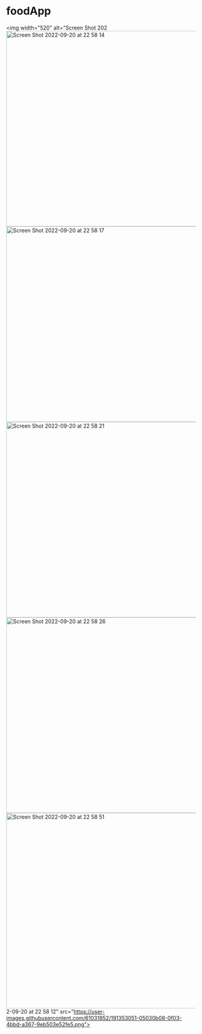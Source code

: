 # foodApp

<img width="520" alt="Screen Shot 202
<img width="520" alt="Screen Shot 2022-09-20 at 22 58 14" src="https://user-images.githubusercontent.com/61031852/191353120-09549704-2004-4ca4-9903-00d6beda3d65.png">
<img width="520" alt="Screen Shot 2022-09-20 at 22 58 17" src="https://user-images.githubusercontent.com/61031852/191353139-5dfde276-d7b3-434f-8d4f-cf4deadc9066.png">
<img width="520" alt="Screen Shot 2022-09-20 at 22 58 21" src="https://user-images.githubusercontent.com/61031852/191353156-6db413b8-ea79-4af2-89a4-aca1276e5e3c.png">
<img width="520" alt="Screen Shot 2022-09-20 at 22 58 26" src="https://user-images.githubusercontent.com/61031852/191353170-f9d89959-eafe-44cf-9fa1-e555fdb6eccd.png">
<img width="520" alt="Screen Shot 2022-09-20 at 22 58 51" src="https://user-images.githubusercontent.com/61031852/191353181-9648e2ea-d692-485d-b930-4fe3ea723305.png">
2-09-20 at 22 58 12" src="https://user-images.githubusercontent.com/61031852/191353051-05030b08-0f03-4bbd-a367-9eb503e52fe5.png">
